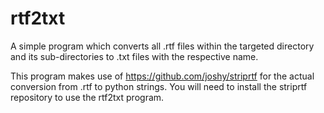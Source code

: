 # rtf2txt
A simple program which converts all .rtf files within the targeted directory and its sub-directories to .txt files with the respective name.

This program makes use of https://github.com/joshy/striprtf for the actual conversion from .rtf to python strings. You will need to install the striprtf repository to use the rtf2txt program.
